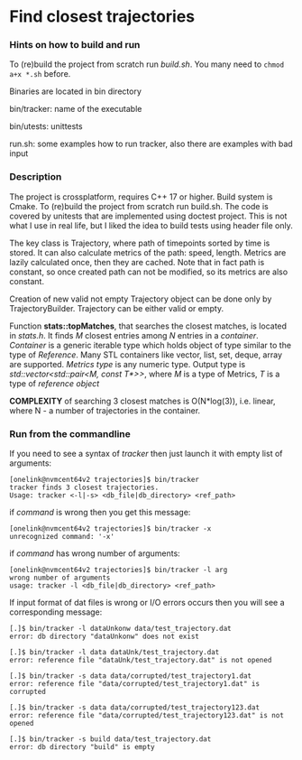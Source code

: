 # Find closest trajectories

### Hints on how to build and run

To (re)build the project from scratch run _build.sh_. You many need to ```chmod a+x *.sh``` before.

Binaries are located in bin directory

bin/tracker: name of the executable

bin/utests: unittests

run.sh: some examples how to run tracker, also there are examples with bad input

### Description

The project is crossplatform, requires C++ 17 or higher. Build system is Cmake. To (re)build the project from scratch run build.sh.
The code is covered by unitests that are implemented using doctest project. This is not what I use in real life, but I liked the idea to build tests using header file only.

The key class is Trajectory, where path of timepoints sorted by time is stored. It can also calculate metrics of the path: speed, length.
Metrics are lazily calculated once, then they are cached. Note that in fact path is constant, so once created path can not be modified, so its metrics are also constant.

Creation of new valid not empty Trajectory object can be done only by TrajectoryBuilder. Trajectory can be either valid or empty.

Function **stats::topMatches**, that searches the closest matches, is located in _stats.h_. It finds _M_ closest entries among _N_ entries in a _container_. _Container_ is a generic iterable type which holds object of type similar to the type of _Reference_. Many STL containers like vector, list, set, deque, array are supported.
_Metrics type_ is any numeric type.
Output type is _std::vector<std::pair<M, const T*>>_, where _M_ is a type of Metrics, _T_ is a type of _reference object_

**COMPLEXITY** of searching 3 closest matches is O(N*log(3)), i.e. linear, where N - a number of trajectories in the container.

### Run from the commandline
If you need to see a syntax of _tracker_ then just launch it with empty list of arguments:

```
[onelink@nvmcent64v2 trajectories]$ bin/tracker
tracker finds 3 closest trajectories.
Usage: tracker <-l|-s> <db_file|db_directory> <ref_path>
```
if _command_ is wrong then you get this message:
```
[onelink@nvmcent64v2 trajectories]$ bin/tracker -x
unrecognized command: '-x'
```
if _command_ has wrong number of arguments:
```
[onelink@nvmcent64v2 trajectories]$ bin/tracker -l arg
wrong number of arguments
usage: tracker -l <db_file|db_directory> <ref_path>
```

If input format of dat files is wrong or I/O errors occurs then you will see a corresponding message:
```
[.]$ bin/tracker -l dataUnkonw data/test_trajectory.dat
error: db directory "dataUnkonw" does not exist

[.]$ bin/tracker -l data dataUnk/test_trajectory.dat
error: reference file "dataUnk/test_trajectory.dat" is not opened

[.]$ bin/tracker -s data data/corrupted/test_trajectory1.dat
error: reference file "data/corrupted/test_trajectory1.dat" is corrupted

[.]$ bin/tracker -s data data/corrupted/test_trajectory123.dat
error: reference file "data/corrupted/test_trajectory123.dat" is not opened

[.]$ bin/tracker -s build data/test_trajectory.dat
error: db directory "build" is empty
```
